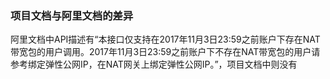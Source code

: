 ### 项目文档与阿里文档的差异

阿里文档中API描述有“本接口仅支持在2017年11月3日23:59之前账户下存在NAT带宽包的用户调用。2017年11月3日23:59之前账户下不存在NAT带宽包的用户请参考绑定弹性公网IP，在NAT网关上绑定弹性公网IP。”，项目文档中则没有
